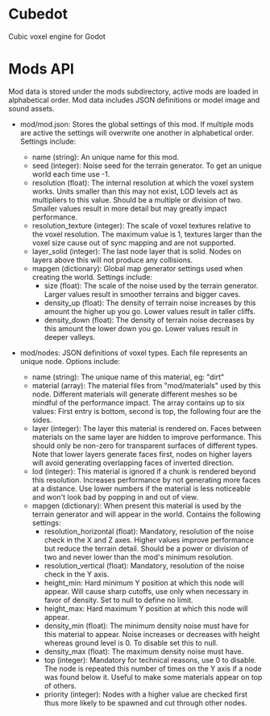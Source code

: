 # Cubedot
Cubic voxel engine for Godot

# Mods API
Mod data is stored under the mods subdirectory, active mods are loaded in alphabetical order. Mod data includes JSON definitions or model image and sound assets.

- mod/mod.json: Stores the global settings of this mod. If multiple mods are active the settings will overwrite one another in alphabetical order. Settings include:
	- name (string): An unique name for this mod.
	- seed (integer): Noise seed for the terrain generator. To get an unique world each time use -1.
	- resolution (float): The internal resolution at which the voxel system works. Units smaller than this may not exist, LOD levels act as multipliers to this value. Should be a multiple or division of two. Smaller values result in more detail but may greatly impact performance.
	- resolution_texture (integer): The scale of voxel textures relative to the voxel resolution. The maximum value is 1, textures larger than the voxel size cause out of sync mapping and are not supported.
	- layer_solid (integer): The last node layer that is solid. Nodes on layers above this will not produce any collisions.
	- mapgen (dictionary): Global map generator settings used when creating the world. Settings include:
		- size (float): The scale of the noise used by the terrain generator. Larger values result in smoother terrains and bigger caves.
		- density_up (float): The density of terrain noise increases by this amount the higher up you go. Lower values result in taller cliffs.
		- density_down (float): The density of terrain noise decreases by this amount the lower down you go. Lower values result in deeper valleys.

- mod/nodes: JSON definitions of voxel types. Each file represents an unique node. Options include:
	- name (string): The unique name of this material, eg: "dirt"
	- material (array): The material files from "mod/materials" used by this node. Different materials will generate different meshes so be mindful of the performance impact. The array contains up to six values: First entry is bottom, second is top, the following four are the sides.
	- layer (integer): The layer this material is rendered on. Faces between materials on the same layer are hidden to improve performance. This should only be non-zero for transparent surfaces of different types. Note that lower layers generate faces first, nodes on higher layers will avoid generating overlapping faces of inverted direction.
	- lod (integer): This material is ignored if a chunk is rendered beyond this resolution. Increases performance by not generating more faces at a distance. Use lower numbers if the material is less noticeable and won't look bad by popping in and out of view.
	- mapgen (dictionary): When present this material is used by the terrain generator and will appear in the world. Contains the following settings:
		- resolution_horizontal (float): Mandatory, resolution of the noise check in the X and Z axes. Higher values improve performance but reduce the terrain detail. Should be a power or division of two and never lower than the mod's minimum resolution.
		- resolution_vertical (float): Mandatory, resolution of the noise check in the Y axis.
		- height_min: Hard minimum Y position at which this node will appear. Will cause sharp cutoffs, use only when necessary in favor of density. Set to null to define no limit.
		- height_max: Hard maximum Y position at which this node will appear.
		- density_min (float): The minimum density noise must have for this material to appear. Noise increases or decreases with height whereas ground level is 0. To disable set this to null.
		- density_max (float): The maximum density noise must have.
		- top (integer): Mandatory for technical reasons, use 0 to disable. The node is repeated this number of times on the Y axis if a node was found below it. Useful to make some materials appear on top of others.
		- priority (integer): Nodes with a higher value are checked first thus more likely to be spawned and cut through other nodes.
